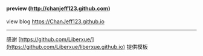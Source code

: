 
                           
####  preview  (http://chanjeff123.github.com)

view blog https://ChanJeff123.github.io


---
感谢 [https://github.com/Liberxue/](https://github.com/Liberxue/liberxue.github.io) 提供模板
